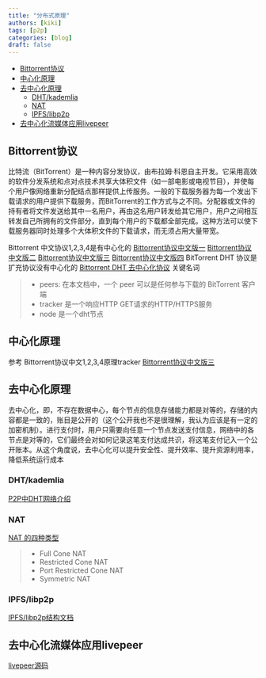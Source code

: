 ```yaml
---
title: "分布式原理"
authors: [kiki]
tags: [p2p]
categories: [blog]
draft: false
---
```


- [Bittorrent协议](#bittorrent%e5%8d%8f%e8%ae%ae)
- [中心化原理](#%e4%b8%ad%e5%bf%83%e5%8c%96%e5%8e%9f%e7%90%86)
- [去中心化原理](#%e5%8e%bb%e4%b8%ad%e5%bf%83%e5%8c%96%e5%8e%9f%e7%90%86)
  - [DHT/kademlia](#dhtkademlia)
  - [NAT](#nat)
  - [IPFS/libp2p](#ipfslibp2p)
- [去中心化流媒体应用livepeer](#%e5%8e%bb%e4%b8%ad%e5%bf%83%e5%8c%96%e6%b5%81%e5%aa%92%e4%bd%93%e5%ba%94%e7%94%a8livepeer)

## Bittorrent协议

  比特流（BitTorrent）是一种内容分发协议，由布拉姆·科恩自主开发。它采用高效的软件分发系统和点对点技术共享大体积文件（如一部电影或电视节目），并使每个用户像网络重新分配结点那样提供上传服务。一般的下载服务器为每一个发出下载请求的用户提供下载服务，而BitTorrent的工作方式与之不同。分配器或文件的持有者将文件发送给其中一名用户，再由这名用户转发给其它用户，用户之间相互转发自己所拥有的文件部分，直到每个用户的下载都全部完成。这种方法可以使下载服务器同时处理多个大体积文件的下载请求，而无须占用大量带宽。

  Bittorrent 中文协议1,2,3,4是有中心化的
  [Bittorrent协议中文版一](https://blog.csdn.net/xxxxxx91116/article/details/8544365?locationnum=14)
  [Bittorrent协议中文版二](https://blog.csdn.net/xxxxxx91116/article/details/8544366)
  [Bittorrent协议中文版三](https://blog.csdn.net/xxxxxx91116/article/details/8544367)
  [Bittorrent协议中文版四](https://blog.csdn.net/xxxxxx91116/article/details/8544370)
  BitTorrent DHT 协议是扩充协议没有中心化的
  [Bittorrent DHT 去中心化协议](https://www.jianshu.com/p/ffeed4801b0e)
  关键名词

  >- peers: 在本文档中，一个 peer 可以是任何参与下载的 BitTorrent 客户端
  >- tracker 是一个响应HTTP GET请求的HTTP/HTTPS服务
  >- node 是一个dht节点

## 中心化原理

  参考 Bittorrent协议中文1,2,3,4原理tracker
    [Bittorrent协议中文版三](https://blog.csdn.net/xxxxxx91116/article/details/8544367)

## 去中心化原理

去中心化，即，不存在数据中心，每个节点的信息存储能力都是对等的，存储的内容都是一致的，账目是公开的（这个公开我也不是很理解，我认为应该是有一定的加密机制）。进行支付时，用户只需要向任意一个节点发送支付信息，网络中的各节点是对等的，它们最终会对如何记录这笔支付达成共识，将这笔支付记入一个公开账本。从这个角度说，去中心化可以提升安全性、提升效率、提升资源利用率，降低系统运行成本

### DHT/kademlia

[P2P中DHT网络介绍](https://blog.csdn.net/mergerly/article/details/7989281)

### NAT

[NAT 的四种类型](https://www.cnblogs.com/my_life/articles/1908552.html)

>- Full Cone NAT
>- Restricted Cone NAT
>- Port Restricted Cone NAT  
>- Symmetric NAT

### IPFS/libp2p

[IPFS/libp2p结构文档](https://github.com/libp2p/specs)

## 去中心化流媒体应用livepeer  

[livepeer源码](https://github.com/livepeer/go-livepeer)
